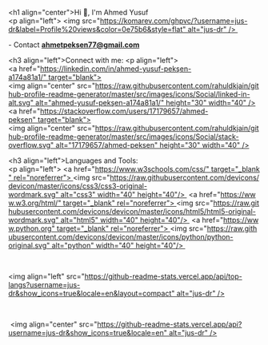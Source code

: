  
 ​<h1 align="center">Hi 👋, I'm Ahmed Yusuf</h1> 
 ​<p align="left"> <img src="https://komarev.com/ghpvc/?username=jus-dr&label=Profile%20views&color=0e75b6&style=flat" alt="jus-dr" /> </p> 
  
 ​-​ Contact ​**ahmetpeksen77@gmail.com** 
  
 ​<h3 align="left">Connect with me:</h3> 
 ​<p align="left"> 
 ​<a href="https://linkedin.com/in/ahmed-yusuf-pekşen-a174a81a1/" target="blank"><img align="center" src="https://raw.githubusercontent.com/rahuldkjain/github-profile-readme-generator/master/src/images/icons/Social/linked-in-alt.svg" alt="ahmed-yusuf-pekşen-a174a81a1/" height="30" width="40" /></a> 
 ​<a href="https://stackoverflow.com/users/17179657/ahmed-peksen" target="blank"><img align="center" src="https://raw.githubusercontent.com/rahuldkjain/github-profile-readme-generator/master/src/images/icons/Social/stack-overflow.svg" alt="17179657/ahmed-peksen" height="30" width="40" /></a> 
 ​</p> 
  
 ​<h3 align="left">Languages and Tools:</h3> 
 ​<p align="left"> <a href="https://www.w3schools.com/css/" target="_blank" rel="noreferrer"> <img src="https://raw.githubusercontent.com/devicons/devicon/master/icons/css3/css3-original-wordmark.svg" alt="css3" width="40" height="40"/> </a> <a href="https://www.w3.org/html/" target="_blank" rel="noreferrer"> <img src="https://raw.githubusercontent.com/devicons/devicon/master/icons/html5/html5-original-wordmark.svg" alt="html5" width="40" height="40"/> </a> <a href="https://www.python.org" target="_blank" rel="noreferrer"> <img src="https://raw.githubusercontent.com/devicons/devicon/master/icons/python/python-original.svg" alt="python" width="40" height="40"/> </a> </p> 
  
 ​<p><img align="left" src="https://github-readme-stats.vercel.app/api/top-langs?username=jus-dr&show_icons=true&locale=en&layout=compact" alt="jus-dr" /></p> 
  
 ​<p>​&nbsp;​<img align="center" src="https://github-readme-stats.vercel.app/api?username=jus-dr&show_icons=true&locale=en" alt="jus-dr" /></p>

